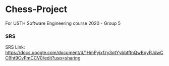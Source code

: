 # Chess-Project
For USTH Software Engineering course 2020 - Group 5
### SRS
SRS Link: https://docs.google.com/document/d/1HmPyjxfzy3qtYybbtftnQwBqyPJdwCC9ht9CvPmCCV0/edit?usp=sharing
